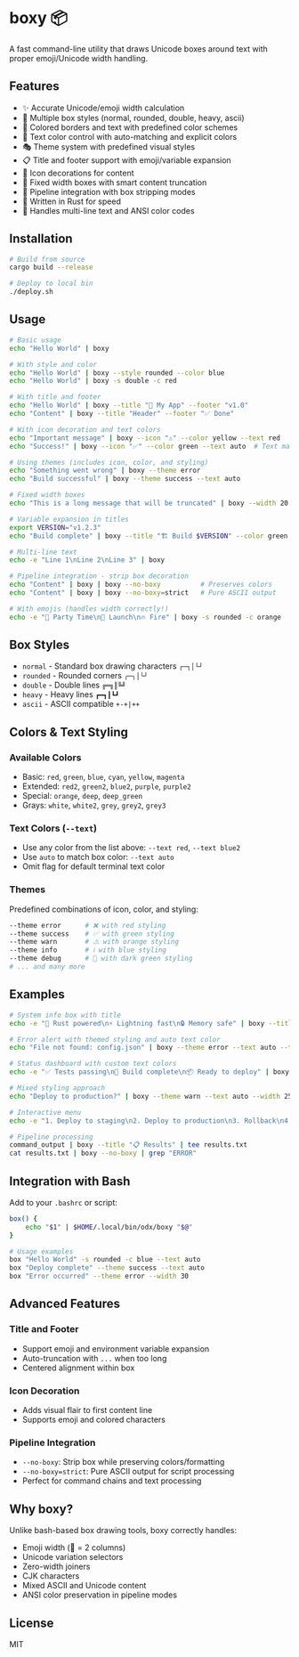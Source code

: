 # boxy 📦

A fast command-line utility that draws Unicode boxes around text with proper emoji/Unicode width handling.

## Features

- ✨ Accurate Unicode/emoji width calculation
- 🎨 Multiple box styles (normal, rounded, double, heavy, ascii)
- 🌈 Colored borders and text with predefined color schemes
- 🎨 Text color control with auto-matching and explicit colors
- 🎭 Theme system with predefined visual styles
- 📋 Title and footer support with emoji/variable expansion
- 🎯 Icon decorations for content
- 📏 Fixed width boxes with smart content truncation
- 🔄 Pipeline integration with box stripping modes
- 🚀 Written in Rust for speed
- 📝 Handles multi-line text and ANSI color codes

## Installation

```bash
# Build from source
cargo build --release

# Deploy to local bin
./deploy.sh
```

## Usage

```bash
# Basic usage
echo "Hello World" | boxy

# With style and color
echo "Hello World" | boxy --style rounded --color blue
echo "Hello World" | boxy -s double -c red

# With title and footer
echo "Hello World" | boxy --title "🚀 My App" --footer "v1.0"
echo "Content" | boxy --title "Header" --footer "✅ Done"

# With icon decoration and text colors
echo "Important message" | boxy --icon "⚠️" --color yellow --text red
echo "Success!" | boxy --icon "✅" --color green --text auto  # Text matches box color

# Using themes (includes icon, color, and styling)
echo "Something went wrong" | boxy --theme error
echo "Build successful" | boxy --theme success --text auto

# Fixed width boxes
echo "This is a long message that will be truncated" | boxy --width 20

# Variable expansion in titles
export VERSION="v1.2.3"
echo "Build complete" | boxy --title "🏗️ Build $VERSION" --color green

# Multi-line text
echo -e "Line 1\nLine 2\nLine 3" | boxy

# Pipeline integration - strip box decoration
echo "Content" | boxy | boxy --no-boxy          # Preserves colors
echo "Content" | boxy | boxy --no-boxy=strict   # Pure ASCII output

# With emojis (handles width correctly!)
echo -e "🎉 Party Time\n🚀 Launch\n🔥 Fire" | boxy -s rounded -c orange
```

## Box Styles

- `normal` - Standard box drawing characters `┌─┐│└┘`
- `rounded` - Rounded corners `╭─╮│╰╯`
- `double` - Double lines `╔═╗║╚╝`
- `heavy` - Heavy lines `┏━┓┃┗┛`
- `ascii` - ASCII compatible `+-+|++`

## Colors & Text Styling

### Available Colors
- Basic: `red`, `green`, `blue`, `cyan`, `yellow`, `magenta`
- Extended: `red2`, `green2`, `blue2`, `purple`, `purple2`
- Special: `orange`, `deep`, `deep_green`
- Grays: `white`, `white2`, `grey`, `grey2`, `grey3`

### Text Colors (`--text`)
- Use any color from the list above: `--text red`, `--text blue2`
- Use `auto` to match box color: `--text auto`
- Omit flag for default terminal text color

### Themes
Predefined combinations of icon, color, and styling:
```bash
--theme error      # ❌ with red styling
--theme success    # ✅ with green styling  
--theme warn       # ⚠️ with orange styling
--theme info       # ℹ️ with blue styling
--theme debug      # 🐛 with dark green styling
# ... and many more
```

## Examples

```bash
# System info box with title  
echo -e "🦀 Rust powered\n⚡ Lightning fast\n🔒 Memory safe" | boxy --title "📦 boxy v0.5.0" -s rounded -c blue

# Error alert with themed styling and auto text color
echo "File not found: config.json" | boxy --theme error --text auto --title "🚨 Error"

# Status dashboard with custom text colors
echo -e "✅ Tests passing\n🔧 Build complete\n📦 Ready to deploy" | boxy --title "🎯 CI/CD Status" --footer "✅ All systems go" -c green --text white

# Mixed styling approach
echo "Deploy to production?" | boxy --theme warn --text auto --width 25

# Interactive menu
echo -e "1. Deploy to staging\n2. Deploy to production\n3. Rollback\n4. Exit" | boxy --title "🚀 Deployment Menu" -s rounded

# Pipeline processing
command_output | boxy --title "📋 Results" | tee results.txt
cat results.txt | boxy --no-boxy | grep "ERROR"
```

## Integration with Bash

Add to your `.bashrc` or script:

```bash
box() {
    echo "$1" | $HOME/.local/bin/odx/boxy "$@"
}

# Usage examples  
box "Hello World" -s rounded -c blue --text auto
box "Deploy complete" --theme success --text auto
box "Error occurred" --theme error --width 30
```

## Advanced Features

### Title and Footer
- Support emoji and environment variable expansion
- Auto-truncation with `...` when too long
- Centered alignment within box

### Icon Decoration
- Adds visual flair to first content line
- Supports emoji and colored characters

### Pipeline Integration
- `--no-boxy`: Strip box while preserving colors/formatting
- `--no-boxy=strict`: Pure ASCII output for script processing
- Perfect for command chains and text processing

## Why boxy?

Unlike bash-based box drawing tools, boxy correctly handles:
- Emoji width (🚀 = 2 columns)
- Unicode variation selectors
- Zero-width joiners
- CJK characters
- Mixed ASCII and Unicode content
- ANSI color preservation in pipeline modes

## License

MIT